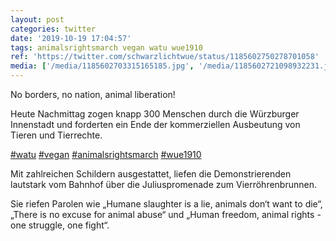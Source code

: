 ```yaml
---
layout: post
categories: twitter
date: '2019-10-19 17:04:57'
tags: animalsrightsmarch vegan watu wue1910
ref: 'https://twitter.com/schwarzlichtwue/status/1185602750278701058'
media: ['/media/1185602703315165185.jpg', '/media/1185602721098932231.jpg', '/media/1185602736903151625.jpg', '/media/1185602759019716608.jpg', '/media/1185602774333120514.jpg', '/media/1185602789331865601.jpg', '/media/1185602810668294144.jpg', '/media/1185602832772284417.jpg', '/media/1185602845795667968.jpg', '/media/1185602862312755202.jpg']
---
```

No borders, no nation, animal liberation!



Heute Nachmittag zogen knapp 300 Menschen durch die Würzburger Innenstadt und forderten ein Ende der kommerziellen Ausbeutung von Tieren und Tierrechte.

[#watu](/t/watu) [#vegan](/t/vegan) [#animalsrightsmarch](/t/animalsrightsmarch) [#wue1910](/t/wue1910) 

Mit zahlreichen Schildern ausgestattet, liefen die Demonstrierenden lautstark vom Bahnhof über die Juliuspromenade zum Vierröhrenbrunnen. 

Sie riefen Parolen wie „Humane slaughter is a lie, animals don‘t want to die“, „There is no excuse for animal abuse“ und „Human freedom, animal rights - one struggle, one fight“. 